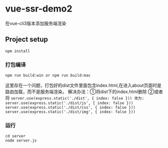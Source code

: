 # vue-ssr-demo2
在vue-cli3版本添加服务端渲染


## Project setup
```
npm install
```

### 打包编译
```
npm run build:win or npm run build:mac
```

这里存在一个问题，打包好的dist文件里面包含index.html,在进入about页面时是路由加载，而不是服务端渲染。
解决办法：①将dist下的index.html删除
       ②或者 将
       ```
       server.use(express.static('./dist', { index: false }))
       改为:
       server.use(express.static('./dist/js', { index: false }))
       server.use(express.static('./dist/css', { index: false }))
       server.use(express.static('./dist/img', { index: false }))
       ```
       
### 运行
```
cd server 
node server.js
```



